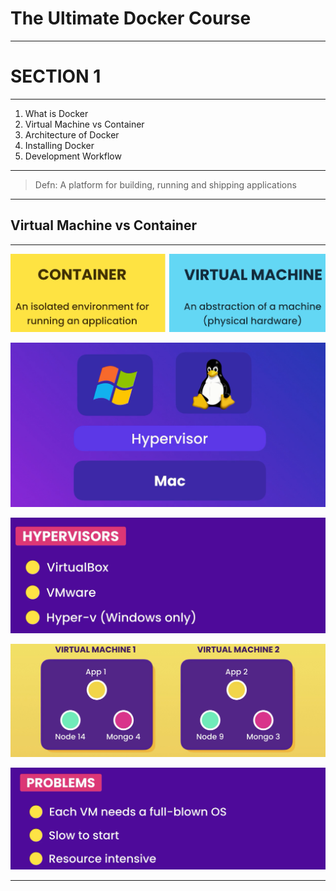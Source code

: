 # **The Ultimate Docker Course**

---

# **SECTION 1**

---

1. What is Docker
2. Virtual Machine vs Container
3. Architecture of Docker
4. Installing Docker
5. Development Workflow

---

> Defn: A platform for building, running and shipping applications

--- 

##  Virtual Machine vs Container

---

![Alt text](image.png)

![Alt text](image-1.png)

![Alt text](image-2.png)

![Alt text](image-3.png)

![Alt text](image-4.png)

---






